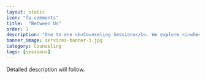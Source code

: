 ```yaml
---
layout: static
icon: "fa-comments"
title:  "Between Us"
order: 1
description: "One to one <b>Counseling Sessions</b>. We explore <i>who</i> you are, <i>what</i> that means and <i>where</i> you want to be."
banner_image: services-banner-1.jpg
category: Counseling
tags: [sessions]
---
```


Detailed description will follow.
